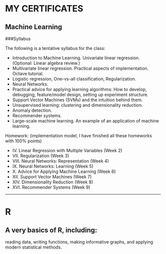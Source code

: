 MY CERTIFICATES
===============
Machine Learning
----------------
###Syllabus

The following is a tentative syllabus for the class:
*  Introduction to Machine Learning. Univariate linear regression. (Optional: Linear algebra review.)
*  Multivariate linear regression. Practical aspects of implementation. Octave tutorial.  
*  Logistic regression, One-vs-all classification, Regularization.
*  Neural Networks.
*  Practical advice for applying learning algorithms: How to develop, debugging, feature/model design, setting up experiment structure.
*  Support Vector Machines (SVMs) and the intuition behind them.
*  Unsupervised learning: clustering and dimensionality reduction.
*  Anomaly detection.
*  Recommender systems.
*  Large-scale machine learning. An example of an application of machine learning.

Homework: (implementation model, I have finished all these homeworks with 100% points)  
*  IV. Linear Regression with Multiple Variables (Week 2)
*  VII. Regularization (Week 3)
*  VIII. Neural Networks: Representation (Week 4)
*  IX. Neural Networks: Learning (Week 5)
*  X. Advice for Applying Machine Learning (Week 6)
*  XII. Support Vector Machines (Week 7)
*  XIV. Dimensionality Reduction (Week 8)
*  XVI. Recommender Systems (Week 9)
  
----------

R
=
A very basics of R, including:
------------------------------
reading data, writing functions, making informative graphs, and applying modern statistical methods.
